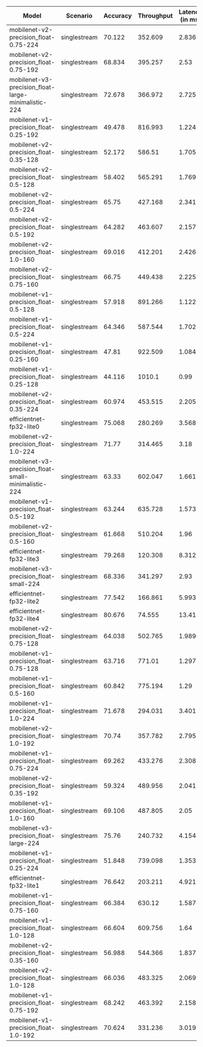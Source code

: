 | Model                                               | Scenario     |   Accuracy |   Throughput |   Latency (in ms) |
|-----------------------------------------------------|--------------|------------|--------------|-------------------|
| mobilenet-v2-precision_float-0.75-224               | singlestream |     70.122 |      352.609 |             2.836 |
| mobilenet-v2-precision_float-0.75-192               | singlestream |     68.834 |      395.257 |             2.53  |
| mobilenet-v3-precision_float-large-minimalistic-224 | singlestream |     72.678 |      366.972 |             2.725 |
| mobilenet-v1-precision_float-0.25-192               | singlestream |     49.478 |      816.993 |             1.224 |
| mobilenet-v2-precision_float-0.35-128               | singlestream |     52.172 |      586.51  |             1.705 |
| mobilenet-v2-precision_float-0.5-128                | singlestream |     58.402 |      565.291 |             1.769 |
| mobilenet-v2-precision_float-0.5-224                | singlestream |     65.75  |      427.168 |             2.341 |
| mobilenet-v2-precision_float-0.5-192                | singlestream |     64.282 |      463.607 |             2.157 |
| mobilenet-v2-precision_float-1.0-160                | singlestream |     69.016 |      412.201 |             2.426 |
| mobilenet-v2-precision_float-0.75-160               | singlestream |     66.75  |      449.438 |             2.225 |
| mobilenet-v1-precision_float-0.5-128                | singlestream |     57.918 |      891.266 |             1.122 |
| mobilenet-v1-precision_float-0.5-224                | singlestream |     64.346 |      587.544 |             1.702 |
| mobilenet-v1-precision_float-0.25-160               | singlestream |     47.81  |      922.509 |             1.084 |
| mobilenet-v1-precision_float-0.25-128               | singlestream |     44.116 |     1010.1   |             0.99  |
| mobilenet-v2-precision_float-0.35-224               | singlestream |     60.974 |      453.515 |             2.205 |
| efficientnet-fp32-lite0                             | singlestream |     75.068 |      280.269 |             3.568 |
| mobilenet-v2-precision_float-1.0-224                | singlestream |     71.77  |      314.465 |             3.18  |
| mobilenet-v3-precision_float-small-minimalistic-224 | singlestream |     63.33  |      602.047 |             1.661 |
| mobilenet-v1-precision_float-0.5-192                | singlestream |     63.244 |      635.728 |             1.573 |
| mobilenet-v2-precision_float-0.5-160                | singlestream |     61.668 |      510.204 |             1.96  |
| efficientnet-fp32-lite3                             | singlestream |     79.268 |      120.308 |             8.312 |
| mobilenet-v3-precision_float-small-224              | singlestream |     68.336 |      341.297 |             2.93  |
| efficientnet-fp32-lite2                             | singlestream |     77.542 |      166.861 |             5.993 |
| efficientnet-fp32-lite4                             | singlestream |     80.676 |       74.555 |            13.413 |
| mobilenet-v2-precision_float-0.75-128               | singlestream |     64.038 |      502.765 |             1.989 |
| mobilenet-v1-precision_float-0.75-128               | singlestream |     63.716 |      771.01  |             1.297 |
| mobilenet-v1-precision_float-0.5-160                | singlestream |     60.842 |      775.194 |             1.29  |
| mobilenet-v1-precision_float-1.0-224                | singlestream |     71.678 |      294.031 |             3.401 |
| mobilenet-v2-precision_float-1.0-192                | singlestream |     70.74  |      357.782 |             2.795 |
| mobilenet-v1-precision_float-0.75-224               | singlestream |     69.262 |      433.276 |             2.308 |
| mobilenet-v2-precision_float-0.35-192               | singlestream |     59.324 |      489.956 |             2.041 |
| mobilenet-v1-precision_float-1.0-160                | singlestream |     69.106 |      487.805 |             2.05  |
| mobilenet-v3-precision_float-large-224              | singlestream |     75.76  |      240.732 |             4.154 |
| mobilenet-v1-precision_float-0.25-224               | singlestream |     51.848 |      739.098 |             1.353 |
| efficientnet-fp32-lite1                             | singlestream |     76.642 |      203.211 |             4.921 |
| mobilenet-v1-precision_float-0.75-160               | singlestream |     66.384 |      630.12  |             1.587 |
| mobilenet-v1-precision_float-1.0-128                | singlestream |     66.604 |      609.756 |             1.64  |
| mobilenet-v2-precision_float-0.35-160               | singlestream |     56.988 |      544.366 |             1.837 |
| mobilenet-v2-precision_float-1.0-128                | singlestream |     66.036 |      483.325 |             2.069 |
| mobilenet-v1-precision_float-0.75-192               | singlestream |     68.242 |      463.392 |             2.158 |
| mobilenet-v1-precision_float-1.0-192                | singlestream |     70.624 |      331.236 |             3.019 |
